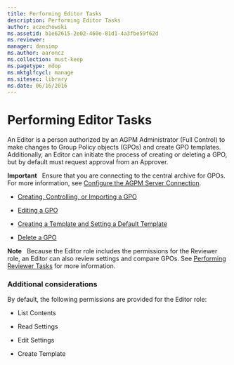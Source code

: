 ```yaml
---
title: Performing Editor Tasks
description: Performing Editor Tasks
author: aczechowski
ms.assetid: b1e62615-2e02-460e-81d1-4a3fbe59f62d
ms.reviewer: 
manager: dansimp
ms.author: aaroncz
ms.collection: must-keep
ms.pagetype: mdop
ms.mktglfcycl: manage
ms.sitesec: library
ms.date: 06/16/2016
---
```



# Performing Editor Tasks


An Editor is a person authorized by an AGPM Administrator (Full Control) to make changes to Group Policy objects (GPOs) and create GPO templates. Additionally, an Editor can initiate the process of creating or deleting a GPO, but by default must request approval from an Approver.

**Important**  
Ensure that you are connecting to the central archive for GPOs. For more information, see [Configure the AGPM Server Connection](configure-the-agpm-server-connection-reviewer.md).

 

-   [Creating, Controlling, or Importing a GPO](creating-controlling-or-importing-a-gpo-editor.md)

-   [Editing a GPO](editing-a-gpo.md)

-   [Creating a Template and Setting a Default Template](creating-a-template-and-setting-a-default-template.md)

-   [Delete a GPO](delete-a-gpo-editor.md)

**Note**  
Because the Editor role includes the permissions for the Reviewer role, an Editor can also review settings and compare GPOs. See [Performing Reviewer Tasks](performing-reviewer-tasks.md) for more information.

 

### Additional considerations

By default, the following permissions are provided for the Editor role:

-   List Contents

-   Read Settings

-   Edit Settings

-   Create Template

 

 





